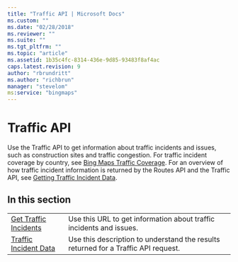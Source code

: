 ```yaml
---
title: "Traffic API | Microsoft Docs"
ms.custom: ""
ms.date: "02/28/2018"
ms.reviewer: ""
ms.suite: ""
ms.tgt_pltfrm: ""
ms.topic: "article"
ms.assetid: 1b35c4fc-8314-436e-9d85-93483f8af4ac
caps.latest.revision: 9
author: "rbrundritt"
ms.author: "richbrun"
manager: "stevelom"
ms:service: "bingmaps"
---
```

# Traffic API
Use the Traffic API to get information about traffic incidents and issues, such as construction sites and traffic congestion. For traffic incident coverage by country, see [Bing Maps Traffic Coverage](../coverage/bing-maps-traffic-coverage.md). For an overview of how traffic incident information is returned by the Routes API and the Traffic API, see [Getting Traffic Incident Data](../rest-services/getting-traffic-incident-data.md).  
  
## In this section  
  
|||  
|-|-|  
|[Get Traffic Incidents](../rest-services/get-traffic-incidents.md)|Use this URL to get information about traffic incidents and issues.|  
|[Traffic Incident Data](../rest-services/traffic-incident-data.md)|Use this description to understand the results returned for a Traffic API request.|